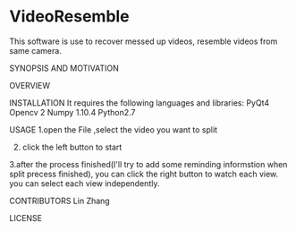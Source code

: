 # VideoResemble

This software is use to recover messed up videos, resemble videos from same camera. 

SYNOPSIS AND MOTIVATION



OVERVIEW


INSTALLATION
It requires the following languages and libraries:
PyQt4 
Opencv 2
Numpy 1.10.4
Python2.7


USAGE
1.open the File ,select the video you want to split

2. click the left button to start 

3.after the process finished(I'll try to add some reminding informstion when split precess finished), you can click the right button to watch each view.  you can select each view independently. 

CONTRIBUTORS
Lin Zhang



LICENSE

